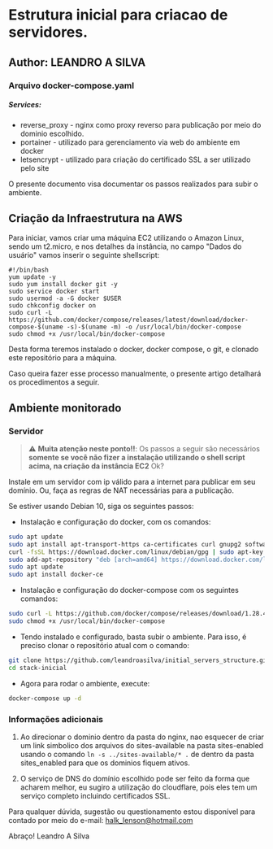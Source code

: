 # Estrutura inicial para criacao de servidores.
## Author: LEANDRO A SILVA
### Arquivo docker-compose.yaml
##### Services:
- reverse_proxy - nginx como proxy reverso para publicação por meio do dominio escolhido.
- portainer - utilizado para gerenciamento via web do ambiente em docker
- letsencrypt - utilizado para criação do certificado SSL a ser utilizado pelo site

O presente documento visa documentar os passos realizados para subir o ambiente.

## Criação da Infraestrutura na AWS
Para iniciar, vamos criar uma máquina EC2 utilizando o Amazon Linux, sendo um t2.micro, e nos detalhes da instância, no campo "Dados do usuário" vamos inserir o seguinte shellscript:

```shell
#!/bin/bash
yum update -y
sudo yum install docker git -y
sudo service docker start
sudo usermod -a -G docker $USER
sudo chkconfig docker on
sudo curl -L https://github.com/docker/compose/releases/latest/download/docker-compose-$(uname -s)-$(uname -m) -o /usr/local/bin/docker-compose
sudo chmod +x /usr/local/bin/docker-compose
```
Desta forma teremos instalado o docker, docker compose, o git, e clonado este repositório para a máquina.

Caso queira fazer esse processo manualmente, o presente artigo detalhará os procedimentos a seguir.
## Ambiente monitorado

### Servidor
> :warning: **Muita atenção neste ponto!!**: Os passos a seguir são necessários **somente se você não fizer a instalação utilizando o shell script acima, na criação da instância EC2** Ok?

Instale em um servidor com ip válido para a internet para publicar em seu domínio. Ou, faça as regras de NAT necessárias para a publicação.

Se estiver usando Debian 10, siga os seguintes passos:

- Instalação e configuração do docker, com os comandos:
```sh
sudo apt update
sudo apt install apt-transport-https ca-certificates curl gnupg2 software-properties-common
curl -fsSL https://download.docker.com/linux/debian/gpg | sudo apt-key add -
sudo add-apt-repository "deb [arch=amd64] https://download.docker.com/linux/debian $(lsb_release -cs) stable"
sudo apt update
sudo apt install docker-ce
```
- Instalação e configuração do docker-compose com os seguintes comandos:
```sh
sudo curl -L https://github.com/docker/compose/releases/download/1.28.4/docker-compose-`uname -s`-`uname -m` -o /usr/local/bin/docker-compose
sudo chmod +x /usr/local/bin/docker-compose
```
- Tendo instalado e configurado, basta subir o ambiente. Para isso, é preciso clonar o repositório atual com o comando:
```sh
git clone https://github.com/leandroasilva/initial_servers_structure.git
cd stack-inicial
```
- Agora para rodar o ambiente, execute:
```sh
docker-compose up -d
```

### Informações adicionais
1) Ao direcionar o dominio dentro da pasta do nginx, nao esquecer de criar um link simbolico dos arquivos do sites-available na pasta sites-enabled usando
o comando `ln -s ../sites-available/* .` de dentro da pasta sites_enabled para que os dominios fiquem ativos.

2) O serviço de DNS do domínio escolhido pode ser feito da forma que acharem melhor, eu sugiro a utilização do cloudflare, pois eles tem um serviço completo incluindo certificados SSL.

Para qualquer dúvida, sugestão ou questionamento estou disponível para contado por meio do e-mail: halk_lenson@hotmail.com

Abraço!
Leandro A Silva
